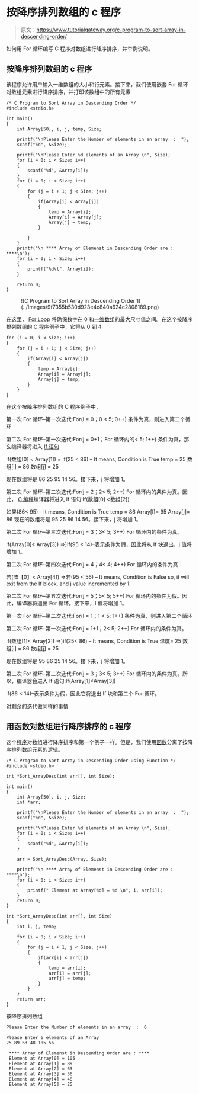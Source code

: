 # 按降序排列数组的 c 程序

> 原文：<https://www.tutorialgateway.org/c-program-to-sort-array-in-descending-order/>

如何用 For 循环编写 C 程序对数组进行降序排序，并举例说明。

## 按降序排列数组的 c 程序

该程序允许用户输入一维数组的大小和行元素。接下来，我们使用嵌套 For 循环对数组元素进行降序排序，并打印该数组中的所有元素

```
/* C Program to Sort Array in Descending Order */
#include <stdio.h>

int main()
{
	int Array[50], i, j, temp, Size;

	printf("\nPlease Enter the Number of elements in an array  :  ");
	scanf("%d", &Size);

	printf("\nPlease Enter %d elements of an Array \n", Size);
	for (i = 0; i < Size; i++)
	{
		scanf("%d", &Array[i]);
    }     
	for (i = 0; i < Size; i++)
	{
		for (j = i + 1; j < Size; j++)
		{
			if(Array[i] < Array[j])
			{
				temp = Array[i];
				Array[i] = Array[j];
				Array[j] = temp;
			}

		}
	}
	printf("\n **** Array of Elemenst in Descending Order are : ****\n");
	for (i = 0; i < Size; i++)
	{
		printf("%d\t", Array[i]);
	}

	return 0;
}
```

<figure class="wp-block-image">![C Program to Sort Array in Descending Order 1](../Images/9f7355b530d923e4c840a624c2808189.png)</figure>

在这里， [For Loop](https://www.tutorialgateway.org/for-loop-in-c-programming/) 将确保数字在 0 和[一维数组](https://www.tutorialgateway.org/array-in-c/ "Arrays in C")的最大尺寸值之间。在这个按降序排列数组的 C 程序例子中，它将从 0 到 4

```
for (i = 0; i < Size; i++)
{
	for (j = i + 1; j < Size; j++)
	{
		if(Array[i] < Array[j])
		{
			temp = Array[i];
			Array[i] = Array[j];
			Array[j] = temp;
		}		
	}
}
```

在这个按降序排列数组的 C 程序例子中，

第一次 For 循环–第一次迭代:For(I = 0；0 < 5; 0++)
条件为真，则进入第二个循环

第二次 For 循环–第一次迭代:For(j = 0+1；For 循环内的< 5; 1++)
条件为真，那么编译器将进入 [If 语句](https://www.tutorialgateway.org/if-statement-in-c/)

if(数组[0] < Array[1]) = if(25 < 86) – It means, Condition is True
temp = 25
数组[i] = 86
数组[j] = 25

现在数组将是 86 25 95 14 56。接下来，j 将增加 1。

第二次 For 循环–第二次迭代:For(j = 2；2< 5; 2++)
For 循环内的条件为真。因此， [C 编程](https://www.tutorialgateway.org/c-programming/)编译器将进入 if 语句:If(数组[0] <数组[2])

如果(86< 95) – It means, Condition is True
temp = 86
Array[I]= 95
Array[j]= 86
现在的数组将是 95 25 86 14 56。接下来，j 将增加 1。

第二次 For 循环–第三次迭代:For(j = 3；3< 5; 3++)
For 循环内的条件为真。

if(Array[0]< Array[3]) =>)If(95 < 14)–表示条件为假，因此将从 If 块退出，j 值将增加 1。

第二次 For 循环–第四次迭代:For(j = 4；4< 4; 4++)
For 循环内的条件为真

若(阵【0】< Array[4]) =>若(95 < 56) – It means, Condition is False so, it will exit from the If block, and j value incremented by 1.

第二次 For 循环–第五次迭代:For(j = 5；5< 5; 5++)
For 循环内的条件为假。因此，编译器将退出 For 循环。接下来，I 值将增加 1。

第一次 For 循环–第二次迭代:For(I = 1；1 < 5; 1++)
条件为真，则进入第二个循环

第二次 For 循环–第一次迭代:For(j = 1+1；2< 5; 2++)
For 循环内的条件为真。

if(数组[1]< Array[2]) =>)if(25< 86) – It means, Condition is True
温度= 25
数组[i] = 86
数组[j] = 25

现在数组将是 95 86 25 14 56。接下来，j 将增加 1。

第二次 For 循环–第二次迭代:For(j = 3；3< 5; 3++)
For 循环内的条件为真。所以，编译器会进入 If 语句:If(Array[1]<Array[3])

if(86 < 14)–表示条件为假，因此它将退出 If 块和第二个 For 循环。

对剩余的迭代做同样的事情

## 用函数对数组进行降序排序的 c 程序

这个[程序](https://www.tutorialgateway.org/c-programming-examples/)对数组进行降序排序和第一个例子一样。但是，我们使用[函数](https://www.tutorialgateway.org/functions-in-c/)分离了按降序排列数组元素的逻辑。

```
/* C Program to Sort Array in Descending Order using Function */
#include <stdio.h>

int *Sort_ArrayDesc(int arr[], int Size);

int main()
{
	int Array[50], i, j, Size;
	int *arr;

	printf("\nPlease Enter the Number of elements in an array  :  ");
	scanf("%d", &Size);

	printf("\nPlease Enter %d elements of an Array \n", Size);
	for (i = 0; i < Size; i++)
	{
		scanf("%d", &Array[i]);
    }  

	arr = Sort_ArrayDesc(Array, Size);   

	printf("\n **** Array of Elemenst in Descending Order are : ****\n");
	for (i = 0; i < Size; i++)
	{
		printf(" Element at Array[%d] = %d \n", i, arr[i]);
	}	
	return 0;
}

int *Sort_ArrayDesc(int arr[], int Size)
{
	int i, j, temp;

	for (i = 0; i < Size; i++)
	{
		for (j = i + 1; j < Size; j++)
		{
			if(arr[i] < arr[j])
			{
				temp = arr[i];
				arr[i] = arr[j];
				arr[j] = temp;
			}			
		}
	}
	return arr;	
}
```

按降序排列数组

```
Please Enter the Number of elements in an array  :  6

Please Enter 6 elements of an Array 
25 89 63 48 105 56

 **** Array of Elemenst in Descending Order are : ****
 Element at Array[0] = 105 
 Element at Array[1] = 89 
 Element at Array[2] = 63 
 Element at Array[3] = 56 
 Element at Array[4] = 48 
 Element at Array[5] = 25 
```